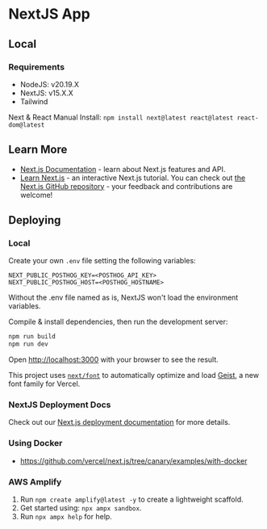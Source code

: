 # NextJS App
## Local
### Requirements
* NodeJS: v20.19.X
* NextJS: v15.X.X
* Tailwind


Next & React Manual Install: `npm install next@latest react@latest react-dom@latest`

## Learn More
- [Next.js Documentation](https://nextjs.org/docs) - learn about Next.js features and API.
- [Learn Next.js](https://nextjs.org/learn) - an interactive Next.js tutorial.
You can check out [the Next.js GitHub repository](https://github.com/vercel/next.js) - your feedback and contributions are welcome!

## Deploying
### Local
Create your own `.env` file setting the following variables:
```env
NEXT_PUBLIC_POSTHOG_KEY=<POSTHOG_API_KEY>
NEXT_PUBLIC_POSTHOG_HOST=<POSTHOG_HOSTNAME>
```

Without the .env file named as is, NextJS won't load the environment variables.

Compile & install dependencies, then run the development server:
```bash
npm run build
npm run dev
```

Open [http://localhost:3000](http://localhost:3000) with your browser to see the result.

This project uses [`next/font`](https://nextjs.org/docs/app/building-your-application/optimizing/fonts) to automatically optimize and load [Geist](https://vercel.com/font), a new font family for Vercel.

### NextJS Deployment Docs
Check out our [Next.js deployment documentation](https://nextjs.org/docs/app/building-your-application/deploying) for more details.

### Using Docker
* https://github.com/vercel/next.js/tree/canary/examples/with-docker

### AWS Amplify
1. Run `npm create amplify@latest -y` to create a lightweight scaffold.
2. Get started using: `npx ampx sandbox`.
3. Run `npx ampx help` for help.
